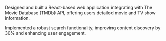  Designed and built a React-based web application integrating with The Movie Database (TMDb) API, offering users
 detailed movie and TV show information.

  Implemented a robust search functionality, improving content discovery by 30% and enhancing user engagement.
